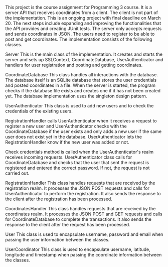 This project is the course assignment for Programming 3 course. 
It is a server API that receives coordinates from a client. The client is not part of the implementation. 
This is an ongoing project with final deadline on March 20. 
The next steps include expanding and improving the functionalities that the API provides and creating JUnit tests. 
The server only accepts requests and sends coordinates in JSON. The users need to register to be able to post and get coordinates. 
The implementation consists of the following classes. 

Server
This is the main class of the implementation. It creates and starts the server and sets up SSLContext, CoordinateDatabase, 
UserAuthenticator and handlers for user registration and posting and getting coordinates. 

CoordinateDatabase
This class handles all interactions with the database. 
The database itself is an SQLite database that stores the user credentials and posted coordinates in a file.
When the server is started, the program checks if the database file exists and creates one if it has not been created yet.
The database implementation uses the singleton design pattern.  

UserAuthenticator
This class is used to add new users and to check the credentials of the existing users.
 
RegistrationHandler calls UserAuthenticator when it receives a request to register a new user and UserAuthenticator checks with the CoordinateDatabase 
if the user exists and only adds a new user if the same user does not exist yet in the database. UserAuthenticator lets the RegistrationHandler know if the new user was added or not.

Check credentials method is called when the UserAuthenticator's realm receives incoming requests. 
UserAuthenticator class calls for CoordinateDatabase and checks that the user that sent the request is registered and entered the correct password.
If not, the request is not carried out.    

RegistrationHandler
This class handles requests that are received by the registration realm. It processes the JSON POST requests and calls for UserAuthenticator to perform the registration.
It also sends the response to the client after the registration has been processed.

CoordinatesHandler
This class handles requests that are received by the coordinates realm. It processes the JSON POST and GET requests and calls for CoordinateDatabase to complete the transactions.
It also sends the response to the client after the request has been processed.

User
This class is used to encapsulate username, password and email when passing the user information between the classes. 

UserCoordinator
This class is used to encapsulate username, latitude, longitude and timestamp when passing the coordinate information between the classes. 
 
 
